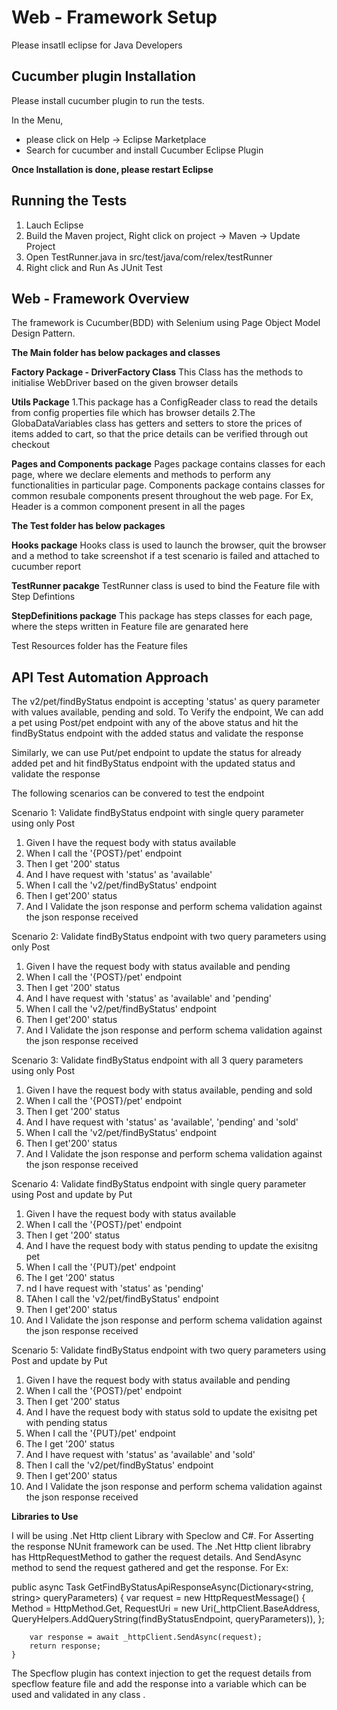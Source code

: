 # Web - Framework Setup

Please insatll eclipse for Java Developers

## Cucumber plugin Installation

Please install cucumber plugin to run the tests.

In the Menu, 

- please click on Help -> Eclipse Marketplace
- Search for cucumber and install Cucumber Eclipse Plugin

**Once Installation is done, please restart Eclipse**

## Running the Tests

1. Lauch Eclipse
2. Build the Maven project, Right click on project -> Maven -> Update Project
3. Open TestRunner.java in src/test/java/com/relex/testRunner
4. Right click and Run As JUnit Test

## Web - Framework Overview

The framework is Cucumber(BDD) with Selenium using Page Object Model Design Pattern.

**The Main folder has below packages and classes**

**Factory Package - DriverFactory Class**
  This Class has the methods to initialise WebDriver based on the given browser details
  
**Utils Package**
  1.This package has a ConfigReader class to read the details from config properties file which has browser details
  2.The GlobaDataVariables class has getters and setters to store the prices of items added to cart, so that the price details can be verified through out checkout
  
**Pages and Components package**
  Pages package contains classes for each page, where we declare elements and methods to perform any functionalities in particular page.
  Components package contains classes for common resubale components present throughout the web page. For Ex, Header is a common component present in all the pages
  
**The Test folder has below packages**

**Hooks package**
  Hooks class is used to launch the browser, quit the browser and a method to take screenshot if a test scenario is failed and attached to cucumber report
 
**TestRunner pacakge**
  TestRunner class is used to bind the Feature file with Step Defintions 
 
**StepDefinitions package**
  This package has steps classes for each page, where the steps written in Feature file are genarated here
 
Test Resources folder has the Feature files

## API Test Automation Approach

The v2/pet/findByStatus endpoint is accepting 'status' as query parameter with values available, pending and sold. 
To Verify the endpoint, 
We can add a pet using Post/pet endpoint with any of the above status and hit the findByStatus endpoint with the added status and validate the response

Similarly, we can use Put/pet endpoint to update the status for already added pet and hit findByStatus endpoint with the updated status and validate the response

The following scenarios can be convered to test the endpoint

Scenario 1: Validate findByStatus endpoint with single query parameter using only Post
1. Given I have the request body with status available
2. When I call the '{POST}/pet' endpoint
3. Then I get '200' status
4. And I have request with 'status' as 'available'
5. When I call the 'v2/pet/findByStatus' endpoint
6. Then I get'200' status
7. And I Validate the json response and perform schema validation against the json response received

Scenario 2: Validate findByStatus endpoint with two query parameters using only Post
1. Given I have the request body with status available and pending
2. When I call the '{POST}/pet' endpoint
3. Then I get '200' status
4. And I have request with 'status' as 'available' and 'pending'
5. When I call the 'v2/pet/findByStatus' endpoint
6. Then I get'200' status
7. And I Validate the json response and perform schema validation against the json response received

Scenario 3: Validate findByStatus endpoint with all 3 query parameters using only Post
1. Given I have the request body with status available, pending and sold
2. When I call the '{POST}/pet' endpoint
3. Then I get '200' status
4. And I have request with 'status' as 'available', 'pending' and 'sold'
5. When I call the 'v2/pet/findByStatus' endpoint
6. Then I get'200' status
7. And I Validate the json response and perform schema validation against the json response received

Scenario 4: Validate findByStatus endpoint with single query parameter using Post and update by Put
1. Given I have the request body with status available
2. When I call the '{POST}/pet' endpoint
3. Then I get '200' status
4. And I have the request body with status pending to update the exisitng pet
5. When I call the '{PUT}/pet' endpoint
6. The I get '200' status
7. nd I have request with 'status' as 'pending'
8. TAhen I call the 'v2/pet/findByStatus' endpoint
9. Then I get'200' status
10. And I Validate the json response and perform schema validation against the json response received

Scenario 5: Validate findByStatus endpoint with two query parameters using Post and update by Put
1. Given I have the request body with status available and pending
2. When I call the '{POST}/pet' endpoint
3. Then I get '200' status
4. And I have the request body with status sold to update the exisitng pet with pending status
5. When I call the '{PUT}/pet' endpoint
6. The I get '200' status
7. And I have request with 'status' as 'available' and 'sold'
8. Then I call the 'v2/pet/findByStatus' endpoint
9. Then I get'200' status
10. And I Validate the json response and perform schema validation against the json response received

**Libraries to Use**

I will be using .Net Http client Library with Speclow and C#. For Asserting the response NUnit framework can be used. 
The .Net Http client librabry has HttpRequestMethod to gather the request details. And SendAsync method to send the request gathered and get the response. For Ex:

public async Task<HttpResponseMessage> GetFindByStatusApiResponseAsync(Dictionary<string, string> queryParameters)
    {
        var request = new HttpRequestMessage()
        {
            Method = HttpMethod.Get,
            RequestUri = new Uri(_httpClient.BaseAddress, QueryHelpers.AddQueryString(findByStatusEndpoint, queryParameters)),
        };

        var response = await _httpClient.SendAsync(request);
        return response;
    }
    
The Specflow plugin has context injection to get the request details from specflow feature file and add the response into a variable which can be used and validated in any class .



